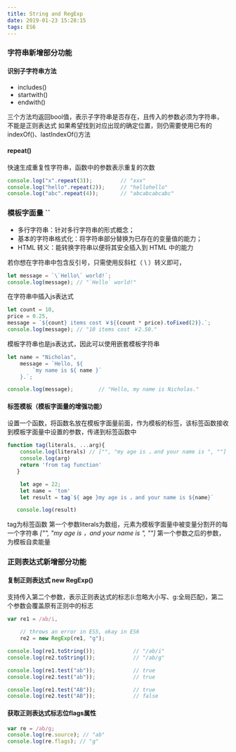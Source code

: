 ```yaml
---
title: String and RegExp
date: 2019-01-23 15:28:15
tags: ES6
---
```

### 字符串新增部分功能
#### 识别子字符串方法
- includes()
- startwith()
- endwith()

三个方法均返回bool值，表示子字符串是否存在，且传入的参数必须为字符串，不能是正则表达式
如果希望找到对应出现的确定位置，则仍需要使用已有的indexOf()、lastIndexOf()方法

#### repeat()
快速生成重复性字符串，函数中的参数表示重复的次数
```js
console.log("x".repeat(3));         // "xxx"
console.log("hello".repeat(2));     // "hellohello"
console.log("abc".repeat(4));       // "abcabcabcabc"
```
### 模板字面量 ``
- 多行字符串：针对多行字符串的形式概念；
- 基本的字符串格式化：将字符串部分替换为已存在的变量值的能力；
- HTML 转义：能转换字符串以便将其安全插入到 HTML 中的能力

若你想在字符串中包含反引号，只需使用反斜杠（ \ ）转义即可，
```js
let message = `\`Hello\` world!`;
console.log(message); // "`Hello` world!"
```
在字符串中插入js表达式
```js
let count = 10,
price = 0.25,
message = `${count} items cost ￥${(count * price).toFixed(2)}.`;
console.log(message); // "10 items cost ￥2.50."
```
模板字符串也是js表达式，因此可以使用嵌套模板字符串
```js
let name = "Nicholas",
    message = `Hello, ${
        `my name is ${ name }`
    }.`;

console.log(message);        // "Hello, my name is Nicholas."
```
#### 标签模板（模板字面量的增强功能）
设置一个函数，将函数名放在模板字面量前面，作为模板的标签，该标签函数接收到模板字面量中设置的参数，传递到标签函数中
```js
function tag(literals, ...arg){
    console.log(literals) // ["", "my age is ，and your name is ", ""]
    console.log(arg)
    return 'from tag function'
   }

    let age = 22;
    let name = 'tom'
    let result = tag`${ age }my age is ，and your name is ${name}`

   console.log(result)
```
tag为标签函数
第一个参数literals为数组，元素为模板字面量中被变量分割开的每一个字符串 *["", "my age is ，and your name is ", ""]*
第一个参数之后的参数，为模板自卖能量

### 正则表达式新增部分功能
#### 复制正则表达式 new RegExp()
支持传入第二个参数，表示正则表达式的标志(i:忽略大小写、g:全局匹配)，第二个参数会覆盖原有正则中的标志
```js
var re1 = /ab/i,

    // throws an error in ES5, okay in ES6
    re2 = new RegExp(re1, "g");

console.log(re1.toString());            // "/ab/i"
console.log(re2.toString());            // "/ab/g"

console.log(re1.test("ab"));            // true
console.log(re2.test("ab"));            // true

console.log(re1.test("AB"));            // true
console.log(re2.test("AB"));            // false
```
#### 获取正则表达式标志位flags属性
```js
var re = /ab/g;
console.log(re.source); // "ab"
console.log(re.flags); // "g"
```
